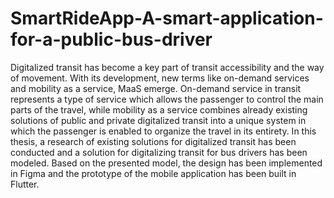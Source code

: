 # SmartRideApp-A-smart-application-for-a-public-bus-driver


Digitalized transit has become a key part of transit accessibility and the way of
movement. With its development, new terms like on-demand services and mobility as
a service, MaaS emerge. On-demand service in transit represents a type of service
which allows the passenger to control the main parts of the travel, while mobility as a
service combines already existing solutions of public and private digitalized transit into
a unique system in which the passenger is enabled to organize the travel in its entirety.
In this thesis, a research of existing solutions for digitalized transit has been conducted
and a solution for digitalizing transit for bus drivers has been modeled. Based on the
presented model, the design has been implemented in Figma and the prototype of the
mobile application has been built in Flutter.
